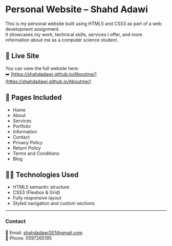 # Personal Website – Shahd Adawi

This is my personal website built using HTML5 and CSS3 as part of a web development assignment.  
It showcases my work, technical skills, services I offer, and more information about me as a computer science student.

## 🔗 Live Site
You can view the full website here:  
➡️ [https://shahdadawi.github.io/Aboutme/](https://shahdadawi.github.io/Aboutme/)

## 📁 Pages Included
- Home
- About
- Services
- Portfolio
- Information
- Contact
- Privacy Policy
- Return Policy
- Terms and Conditions
- Blog

## 👩‍💻 Technologies Used
- HTML5 semantic structure
- CSS3 (Flexbox & Grid)
- Fully responsive layout
- Styled navigation and custom sections

---

### Contact
📧 Email: shahdadawi301@gmail.com  
📱 Phone: 0597265195

